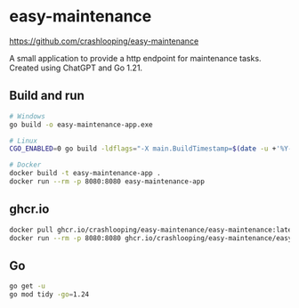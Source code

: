 # easy-maintenance

<https://github.com/crashlooping/easy-maintenance>

A small application to provide a http endpoint for maintenance tasks. Created using ChatGPT and Go 1.21.

## Build and run

```bash
# Windows
go build -o easy-maintenance-app.exe

# Linux
CGO_ENABLED=0 go build -ldflags="-X main.BuildTimestamp=$(date -u +'%Y-%m-%dT%H:%M:%SZ')" -o easy-maintenance-app .

# Docker
docker build -t easy-maintenance-app .
docker run --rm -p 8080:8080 easy-maintenance-app
```

## ghcr.io

```bash
docker pull ghcr.io/crashlooping/easy-maintenance/easy-maintenance:latest
docker run --rm -p 8080:8080 ghcr.io/crashlooping/easy-maintenance/easy-maintenance:latest
```

## Go

```bash
go get -u
go mod tidy -go=1.24
```
